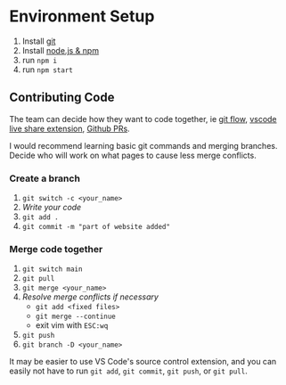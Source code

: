 # Environment Setup

1. Install [git](https://git-scm.com/downloads)
2. Install [node.js & npm](https://nodejs.org/en/download)
3. run `npm i`
4. run `npm start`

## Contributing Code

The team can decide how they want to code together, ie [git flow](https://www.atlassian.com/git/tutorials/comparing-workflows/gitflow-workflow), [vscode live share extension](https://marketplace.visualstudio.com/items?itemName=MS-vsliveshare.vsliveshare), [Github PRs](https://docs.github.com/en/pull-requests/collaborating-with-pull-requests/proposing-changes-to-your-work-with-pull-requests/about-pull-requests).

I would recommend learning basic git commands and merging branches. Decide who will work on what pages to cause less merge conflicts.

### Create a branch

1. `git switch -c <your_name>`
2. _Write your code_
3. `git add .`
4. `git commit -m "part of website added"`

### Merge code together

1. `git switch main`
2. `git pull`
3. `git merge <your_name>`
4. _Resolve merge conflicts if necessary_
   - `git add <fixed files>`
   - `git merge --continue`
   - exit vim with `ESC:wq`
5. `git push`
6. `git branch -D <your_name>`

It may be easier to use VS Code's source control extension, and you can easily not have to run `git add`, `git commit`, `git push`, or `git pull`.
